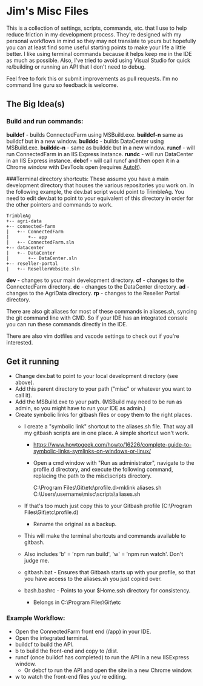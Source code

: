 # Jim's Misc Files

This is a collection of settings, scripts, commands, etc. that I use to help reduce friction in my development process. They're designed with my personal workflows in mind so they may not translate to yours but hopefully you can at least find some useful starting points to make your life a little better. I like using  terminal commands because it helps keep me in the IDE as much as possible. Also, I've tried to avoid using Visual Studio for quick re/building or running an API that I don't need to debug.

Feel free to fork this or submit improvements as pull requests. I'm no command line guru so feedback is welcome.

## The Big Idea(s)

### Build and run commands:
**buildcf** - builds ConnectedFarm using MSBuild.exe.
		**buildcf-n** same as buildcf but in a new window.
**builddc** - builds DataCenter using MSBuild.exe.
		**builddc-n** - same as builddc but in a new window.
**runcf** - will run ConnectedFarm in an IIS Express instance.
**rundc** - will run DataCenter in an IIS Express instance.
**debcf** - will call runcf and then open it in a Chrome window with DevTools open (requires [AutoIt](https://www.autoitscript.com/site/autoit/downloads)).

###Terminal directory shortcuts:
These assume you have a main development directory that houses the various repositories you work on. In the following example, the dev.bat script would point to TrimbleAg. You need to edit dev.bat to point to your equivalent of this directory in order for the other pointers and commands to work.
```
TrimbleAg
+-- agri-data
+-- connected-farm
|   +-- ConnectedFarm
|		+-- app
|   +-- ConnectedFarm.sln
+-- datacenter
|	+-- DataCenter
|		+-- DataCenter.sln
+-- reseller-portal
|   +-- ResellerWebsite.sln
```
**dev** - changes to your main development directory.
**cf** - changes to the ConnectedFarm directory.
**dc** - changes to the DataCenter directory.
**ad** - changes to the AgriData directory.
**rp** - changes to the Reseller Portal directory.

There are also git aliases for most of these commands in aliases.sh, syncing the git command line with CMD. So if your IDE has an integrated console you can run these commands directly in the IDE.

There are also vim dotfiles and vscode settings to check out if you're interested.

## Get it running
- Change dev.bat to point to your local development directory (see above).
- Add this parent directory to your path ("misc" or whatever you want to call it).
- Add the MSBuild.exe to your path. (MSBuild may need to be run as admin, so you might have to run your IDE as admin.)
- Create symbolic links for gitbash files or copy them to the right places.
	- I create a "symbolic link" shortcut to the aliases.sh file. That way all my gitbash scripts are in one place. A simple shortcut won't work.
		- https://www.howtogeek.com/howto/16226/complete-guide-to-symbolic-links-symlinks-on-windows-or-linux/
		- Open a cmd window with "Run as administrator", navigate to the profile.d directory, and execute the following command, replacing the path to the misc\\scripts directory.

			C:\\Program Files\\Git\\etc\\profile.d>mklink aliases.sh 					C:\\Users\\username\\misc\\scripts\\aliases.sh

	- If that's too much just copy this to your Gitbash profile (C:\Program Files\Git\etc\profile.d\)
		- Rename the original as a backup.
	- This will make the terminal shortcuts and commands available to gitbash. 
	- Also includes 'b' = 'npm run build', 'w' = 'npm run watch'. Don't judge me.
	- gitbash.bat - Ensures that Gitbash starts up with your profile, so that you have access to the aliases.sh you just copied over. 
	- bash.bashrc - Points to your $Home.ssh directory for consistency.
		- Belongs in C:\Program Files\Git\etc

### Example Workflow:
- Open the ConnectedFarm front end (/app) in your IDE.
- Open the integrated terminal.
- buildcf to build the API.
- b to build the front-end and copy to /dist.
- runcf (once buildcf has completed) to run the API in a new IISExpress window.
	- Or debcf to run the API and open the site in a new Chrome window.
- w to watch the front-end files you're editing.